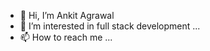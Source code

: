 - 👋 Hi, I’m Ankit Agrawal
- 👀 I’m interested in full stack development ...
- 📫 How to reach me ...

<!---
AgrawalAnkie/AgrawalAnkie is a ✨ special ✨ repository because its `README.md` (this file) appears on your GitHub profile.
You can click the Preview link to take a look at your changes.
--->
